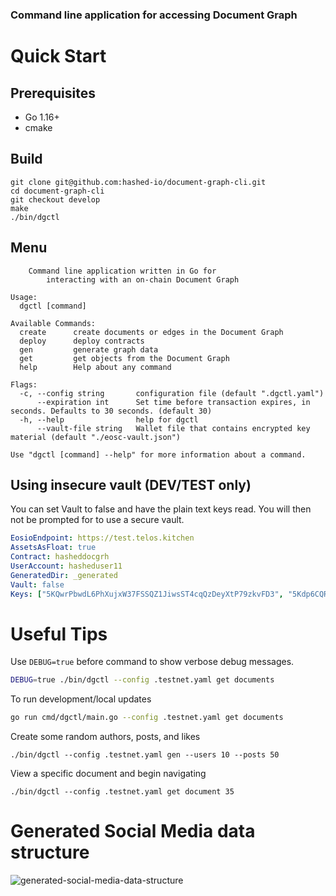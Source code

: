 ### Command line application for accessing Document Graph

# Quick Start 
## Prerequisites
- Go 1.16+
- cmake

## Build
```
git clone git@github.com:hashed-io/document-graph-cli.git
cd document-graph-cli
git checkout develop
make
./bin/dgctl
```
## Menu
```
    Command line application written in Go for 
        interacting with an on-chain Document Graph

Usage:
  dgctl [command]

Available Commands:
  create      create documents or edges in the Document Graph
  deploy      deploy contracts
  gen         generate graph data
  get         get objects from the Document Graph
  help        Help about any command

Flags:
  -c, --config string       configuration file (default ".dgctl.yaml")
      --expiration int      Set time before transaction expires, in seconds. Defaults to 30 seconds. (default 30)
  -h, --help                help for dgctl
      --vault-file string   Wallet file that contains encrypted key material (default "./eosc-vault.json")

Use "dgctl [command] --help" for more information about a command.
```


## Using insecure vault (DEV/TEST only)
You can set Vault to false and have the plain text keys read. You will then not be prompted for to use a secure vault.

```yaml
EosioEndpoint: https://test.telos.kitchen
AssetsAsFloat: true
Contract: hasheddocgrh
UserAccount: hasheduser11
GeneratedDir: _generated
Vault: false
Keys: ["5KQwrPbwdL6PhXujxW37FSSQZ1JiwsST4cqQzDeyXtP79zkvFD3", "5Kdp6CQRq6MwZVjCFcfjSNeGceD3RZ1rtcQiyaz7sEv7SdR4E6r"]
```

# Useful Tips

Use ```DEBUG=true``` before command to show verbose debug messages.
```bash
DEBUG=true ./bin/dgctl --config .testnet.yaml get documents
```

To run development/local updates
```bash
go run cmd/dgctl/main.go --config .testnet.yaml get documents
```

Create some random authors, posts, and likes
```
./bin/dgctl --config .testnet.yaml gen --users 10 --posts 50
```

View a specific document and begin navigating
```
./bin/dgctl --config .testnet.yaml get document 35
```

# Generated Social Media data structure
![generated-social-media-data-structure](http://www.plantuml.com/plantuml/png/SoWkIImgAStDuKh9J2zABCXGS5Uevb80WgB4lEoKp29Rdo1hC3-qEBL8GTTE8I2_k4GXEYSnAJN7LYcnj2GZloWrHIaMZwASp6mC5M0QhY8jFoSdlxmOfAQMoo4rBmNe8000)